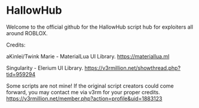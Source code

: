 # HallowHub
Welcome to the official github for the HallowHub script hub for exploiters all around ROBLOX.


Credits:

aKinlei/Twink Marie - MaterialLua UI Library. https://materiallua.ml

Singularity - Elerium UI Library. https://v3rmillion.net/showthread.php?tid=959294

Some scripts are not mine! If the original script creators could come forward, you may contact me via v3rm for your proper credits. https://v3rmillion.net/member.php?action=profile&uid=1883123
